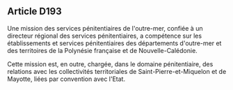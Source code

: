 Article D193
----
Une mission des services pénitentiaires de l'outre-mer, confiée à un directeur
régional des services pénitentiaires, a compétence sur les établissements et
services pénitentiaires des départements d'outre-mer et des territoires de la
Polynésie française et de Nouvelle-Calédonie.

Cette mission est, en outre, chargée, dans le domaine pénitentiaire, des
relations avec les collectivités territoriales de Saint-Pierre-et-Miquelon et de
Mayotte, liées par convention avec l'Etat.
